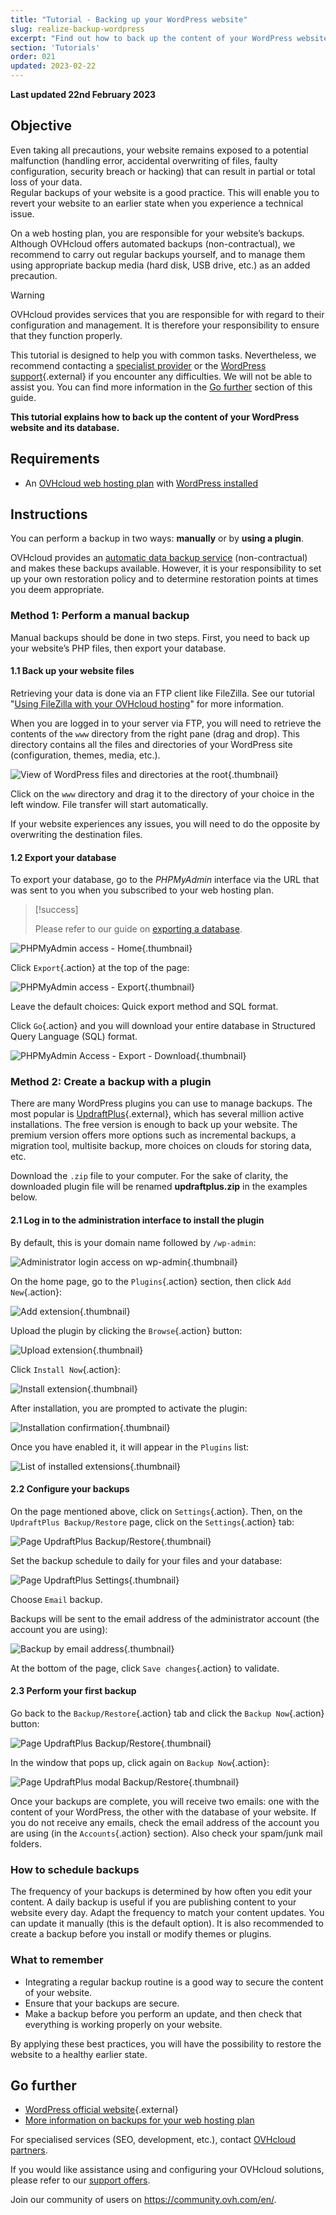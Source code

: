 ```yaml
---
title: "Tutorial - Backing up your WordPress website"
slug: realize-backup-wordpress
excerpt: "Find out how to back up the content of your WordPress website and its database"
section: 'Tutorials'
order: 021
updated: 2023-02-22
---
```


**Last updated 22nd February 2023**

## Objective

Even taking all precautions, your website remains exposed to a potential malfunction (handling error, accidental overwriting of files, faulty configuration, security breach or hacking) that can result in partial or total loss of your data.<br>
Regular backups of your website is a good practice. This will enable you to revert your website to an earlier state when you experience a technical issue.

On a web hosting plan, you are responsible for your website’s backups. Although OVHcloud offers automated backups (non-contractual), we recommend to carry out regular backups yourself, and to manage them using appropriate backup media (hard disk, USB drive, etc.) as an added precaution.

> [!warning]
>
> OVHcloud provides services that you are responsible for with regard to their configuration and management. It is therefore your responsibility to ensure that they function properly.
>
> This tutorial is designed to help you with common tasks. Nevertheless, we recommend contacting a [specialist provider](https://partner.ovhcloud.com/asia/directory/) or the [WordPress support](https://wordpress.com/support/){.external} if you encounter any difficulties. We will not be able to assist you. You can find more information in the [Go further](#go-further) section of this guide.
>

**This tutorial explains how to back up the content of your WordPress website and its database.**

## Requirements

- An [OVHcloud web hosting plan](https://www.ovhcloud.com/asia/web-hosting/) with [WordPress installed](https://docs.ovh.com/asia/en/hosting/web_hosting_web_hosting_modules/)

## Instructions

You can perform a backup in two ways: **manually** or by **using a plugin**.

OVHcloud provides an [automatic data backup service](https://docs.ovh.com/asia/en/hosting/restoring-ftp-filezilla-control-panel/) (non-contractual) and makes these backups available. However, it is your responsibility to set up your own restoration policy and to determine restoration points at times you deem appropriate.

### Method 1: Perform a manual backup

Manual backups should be done in two steps. First, you need to back up your website’s PHP files, then export your database.

#### 1.1 Back up your website files

Retrieving your data is done via an FTP client like FileZilla. See our tutorial "[Using FileZilla with your OVHcloud hosting](https://docs.ovh.com/asia/en/hosting/web_hosting_filezilla_user_guide/)" for more information.

When you are logged in to your server via FTP, you will need to retrieve the contents of the `www` directory from the right pane (drag and drop). This directory contains all the files and directories of your WordPress site (configuration, themes, media, etc.).

![View of WordPress files and directories at the root](images/how_to_backup_your_wordpress_1.png){.thumbnail}

Click on the `www` directory and drag it to the directory of your choice in the left window. File transfer will start automatically.

If your website experiences any issues, you will need to do the opposite by overwriting the destination files.

#### 1.2 Export your database

To export your database, go to the *PHPMyAdmin* interface via the URL that was sent to you when you subscribed to your web hosting plan.

> [!success]
>
> Please refer to our guide on [exporting a database](https://docs.ovh.com/asia/en/hosting/web_hosting_database_export_guide/).

![PHPMyAdmin access - Home](images/how_to_backup_your_wordpress_2.png){.thumbnail}

Click `Export`{.action} at the top of the page:

![PHPMyAdmin access - Export](images/how_to_backup_your_wordpress_3.png){.thumbnail}

Leave the default choices: Quick export method and SQL format.

Click `Go`{.action} and you will download your entire database in Structured Query Language (SQL) format.

![PHPMyAdmin Access - Export - Download](images/how_to_backup_your_wordpress_4.png){.thumbnail}

### Method 2: Create a backup with a plugin

There are many WordPress plugins you can use to manage backups. The most popular is [UpdraftPlus](https://wordpress.org/plugins/updraftplus/){.external}, which has several million active installations. The free version is enough to back up your website. The premium version offers more options such as incremental backups, a migration tool, multisite backup, more choices on clouds for storing data, etc.

Download the `.zip` file to your computer. For the sake of clarity, the downloaded plugin file will be renamed **updraftplus.zip** in the examples below.

#### 2.1 Log in to the administration interface to install the plugin

By default, this is your domain name followed by `/wp-admin`:

![Administrator login access on wp-admin](images/how_to_backup_your_wordpress_5.png){.thumbnail}

On the home page, go to the `Plugins`{.action} section, then click `Add New`{.action}:

![Add extension](images/how_to_backup_your_wordpress_6.png){.thumbnail}

Upload the plugin by clicking the `Browse`{.action} button:

![Upload extension](images/how_to_backup_your_wordpress_7.png){.thumbnail}

Click `Install Now`{.action}:

![Install extension](images/how_to_backup_your_wordpress_8.png){.thumbnail}

After installation, you are prompted to activate the plugin:

![Installation confirmation](images/how_to_backup_your_wordpress_9.png){.thumbnail}

Once you have enabled it, it will appear in the `Plugins` list:

![List of installed extensions](images/how_to_backup_your_wordpress_10.png){.thumbnail}

#### 2.2 Configure your backups

On the page mentioned above, click on `Settings`{.action}. Then, on the `UpdraftPlus Backup/Restore` page, click on the `Settings`{.action} tab:

![Page UpdraftPlus Backup/Restore](images/how_to_backup_your_wordpress_11.png){.thumbnail}

Set the backup schedule to daily for your files and your database:

![Page UpdraftPlus Settings](images/how_to_backup_your_wordpress_12.png){.thumbnail}

Choose `Email` backup.

Backups will be sent to the email address of the administrator account (the account you are using):

![Backup by email address](images/how_to_backup_your_wordpress_13.png){.thumbnail}

At the bottom of the page, click `Save changes`{.action} to validate.

#### 2.3 Perform your first backup

Go back to the `Backup/Restore`{.action} tab and click the `Backup Now`{.action} button:

![Page UpdraftPlus Backup/Restore](images/how_to_backup_your_wordpress_14.png){.thumbnail}

In the window that pops up, click again on `Backup Now`{.action}:

![Page UpdraftPlus modal Backup/Restore](images/how_to_backup_your_wordpress_15.png){.thumbnail}

Once your backups are complete, you will receive two emails: one with the content of your WordPress, the other with the database of your website.
If you do not receive any emails, check the email address of the account you are using (in the `Accounts`{.action} section). Also check your spam/junk mail folders.

### How to schedule backups

The frequency of your backups is determined by how often you edit your content. A daily backup is useful if you are publishing content to your website every day. Adapt the frequency to match your content updates. You can update it manually (this is the default option). It is also recommended to create a backup before you install or modify themes or plugins.

### What to remember

- Integrating a regular backup routine is a good way to secure the content of your website.
- Ensure that your backups are secure.
- Make a backup before you perform an update, and then check that everything is working properly on your website. 

By applying these best practices, you will have the possibility to restore the website to a healthy earlier state.

## Go further <a name="go-further"></a>

- [WordPress official website](https://wordpress.org){.external}
- [More information on backups for your web hosting plan](https://docs.ovh.com/asia/en/hosting/technical-specifications-web-hosting/#automatic-backup-information_1)

For specialised services (SEO, development, etc.), contact [OVHcloud partners](https://partner.ovhcloud.com/asia/directory/).

If you would like assistance using and configuring your OVHcloud solutions, please refer to our [support offers](https://www.ovhcloud.com/asia/support-levels/).

Join our community of users on <https://community.ovh.com/en/>.